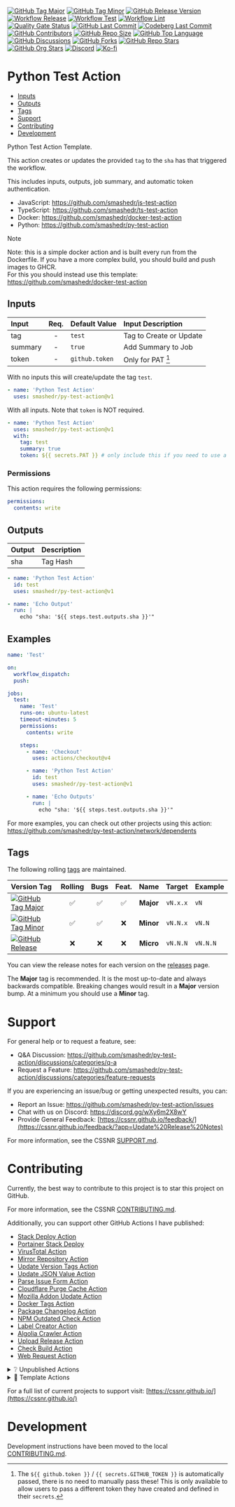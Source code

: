 [![GitHub Tag Major](https://img.shields.io/github/v/tag/smashedr/py-test-action?sort=semver&filter=!v*.*&logo=git&logoColor=white&labelColor=585858&label=%20)](https://github.com/smashedr/py-test-action/tags)
[![GitHub Tag Minor](https://img.shields.io/github/v/tag/smashedr/py-test-action?sort=semver&filter=!v*.*.*&logo=git&logoColor=white&labelColor=585858&label=%20)](https://github.com/smashedr/py-test-action/releases)
[![GitHub Release Version](https://img.shields.io/github/v/release/smashedr/py-test-action?logo=git&logoColor=white&labelColor=585858&label=%20)](https://github.com/smashedr/py-test-action/releases/latest)
[![Workflow Release](https://img.shields.io/github/actions/workflow/status/smashedr/py-test-action/release.yaml?logo=cachet&label=release)](https://github.com/smashedr/py-test-action/actions/workflows/release.yaml)
[![Workflow Test](https://img.shields.io/github/actions/workflow/status/smashedr/py-test-action/test.yaml?logo=cachet&label=test)](https://github.com/smashedr/py-test-action/actions/workflows/test.yaml)
[![Workflow Lint](https://img.shields.io/github/actions/workflow/status/smashedr/py-test-action/lint.yaml?logo=cachet&label=lint)](https://github.com/smashedr/py-test-action/actions/workflows/lint.yaml)
[![Quality Gate Status](https://sonarcloud.io/api/project_badges/measure?project=smashedr_py-test-action&metric=alert_status)](https://sonarcloud.io/summary/new_code?id=smashedr_py-test-action)
[![GitHub Last Commit](https://img.shields.io/github/last-commit/smashedr/py-test-action?logo=github&label=updated)](https://github.com/smashedr/py-test-action/pulse)
[![Codeberg Last Commit](https://img.shields.io/gitea/last-commit/shaner/py-test-action/master?gitea_url=https%3A%2F%2Fcodeberg.org%2F&logo=codeberg&logoColor=white&label=updated)](https://codeberg.org/shaner/py-test-action)
[![GitHub Contributors](https://img.shields.io/github/contributors/smashedr/py-test-action?logo=github)](https://github.com/smashedr/py-test-action/graphs/contributors)
[![GitHub Repo Size](https://img.shields.io/github/repo-size/smashedr/py-test-action?logo=bookstack&logoColor=white&label=repo%20size)](https://github.com/smashedr/py-test-action?tab=readme-ov-file#readme)
[![GitHub Top Language](https://img.shields.io/github/languages/top/smashedr/py-test-action?logo=htmx)](https://github.com/smashedr/py-test-action)
[![GitHub Discussions](https://img.shields.io/github/discussions/smashedr/py-test-action?logo=github)](https://github.com/smashedr/py-test-action/discussions)
[![GitHub Forks](https://img.shields.io/github/forks/smashedr/py-test-action?style=flat&logo=github)](https://github.com/smashedr/py-test-action/forks)
[![GitHub Repo Stars](https://img.shields.io/github/stars/smashedr/py-test-action?style=flat&logo=github)](https://github.com/smashedr/py-test-action/stargazers)
[![GitHub Org Stars](https://img.shields.io/github/stars/cssnr?style=flat&logo=github&label=org%20stars)](https://cssnr.github.io/)
[![Discord](https://img.shields.io/discord/899171661457293343?logo=discord&logoColor=white&label=discord&color=7289da)](https://discord.gg/wXy6m2X8wY)
[![Ko-fi](https://img.shields.io/badge/Ko--fi-72a5f2?logo=kofi&label=support)](https://ko-fi.com/cssnr)

# Python Test Action

- [Inputs](#Inputs)
- [Outputs](#Outputs)
- [Tags](#Tags)
- [Support](#Support)
- [Contributing](#Contributing)
- [Development](#Development)

Python Test Action Template.

This action creates or updates the provided `tag` to the `sha` has that triggered the workflow.

This includes inputs, outputs, job summary, and automatic token authentication.

- JavaScript: https://github.com/smashedr/js-test-action
- TypeScript: https://github.com/smashedr/ts-test-action
- Docker: https://github.com/smashedr/docker-test-action
- Python: https://github.com/smashedr/py-test-action

> [!NOTE]  
> Note: this is a simple docker action and is built every run from the Dockerfile.
> If you have a more complex build, you should build and push images to GHCR.  
> For this you should instead use this template: https://github.com/smashedr/docker-test-action

## Inputs

| Input   | Req. | Default&nbsp;Value | Input&nbsp;Description  |
| :------ | :--: | :----------------- | :---------------------- |
| tag     |  -   | `test`             | Tag to Create or Update |
| summary |  -   | `true`             | Add Summary to Job      |
| token   |  -   | `github.token`     | Only for PAT [^1]       |

With no inputs this will create/update the tag `test`.

```yaml
- name: 'Python Test Action'
  uses: smashedr/py-test-action@v1
```

With all inputs. Note that `token` is NOT required.

```yaml
- name: 'Python Test Action'
  uses: smashedr/py-test-action@v1
  with:
    tag: test
    summary: true
    token: ${{ secrets.PAT }} # only include this if you need to use a PAT
```

### Permissions

This action requires the following permissions:

```yaml
permissions:
  contents: write
```

## Outputs

| Output | Description |
| :----- | :---------- |
| sha    | Tag Hash    |

```yaml
- name: 'Python Test Action'
  id: test
  uses: smashedr/py-test-action@v1

- name: 'Echo Output'
  run: |
    echo "sha: '${{ steps.test.outputs.sha }}'"
```

## Examples

```yaml
name: 'Test'

on:
  workflow_dispatch:
  push:

jobs:
  test:
    name: 'Test'
    runs-on: ubuntu-latest
    timeout-minutes: 5
    permissions:
      contents: write

    steps:
      - name: 'Checkout'
        uses: actions/checkout@v4

      - name: 'Python Test Action'
        id: test
        uses: smashedr/py-test-action@v1

      - name: 'Echo Outputs'
        run: |
          echo "sha: '${{ steps.test.outputs.sha }}'"
```

For more examples, you can check out other projects using this action:  
https://github.com/smashedr/py-test-action/network/dependents

## Tags

The following rolling [tags](https://github.com/smashedr/py-test-action/tags) are maintained.

| Version&nbsp;Tag                                                                                                                                                                                                   | Rolling | Bugs | Feat. |   Name    |  Target  | Example  |
| :----------------------------------------------------------------------------------------------------------------------------------------------------------------------------------------------------------------- | :-----: | :--: | :---: | :-------: | :------: | :------- |
| [![GitHub Tag Major](https://img.shields.io/github/v/tag/smashedr/py-test-action?sort=semver&filter=!v*.*&style=for-the-badge&label=%20&color=44cc10)](https://github.com/smashedr/py-test-action/releases/latest) |   ✅    |  ✅  |  ✅   | **Major** | `vN.x.x` | `vN`     |
| [![GitHub Tag Minor](https://img.shields.io/github/v/tag/smashedr/py-test-action?sort=semver&filter=!v*.*.*&style=for-the-badge&label=%20&color=blue)](https://github.com/smashedr/py-test-action/releases/latest) |   ✅    |  ✅  |  ❌   | **Minor** | `vN.N.x` | `vN.N`   |
| [![GitHub Release](https://img.shields.io/github/v/release/smashedr/py-test-action?style=for-the-badge&label=%20&color=red)](https://github.com/smashedr/py-test-action/releases/latest)                           |   ❌    |  ❌  |  ❌   | **Micro** | `vN.N.N` | `vN.N.N` |

You can view the release notes for each version on the [releases](https://github.com/smashedr/py-test-action/releases) page.

The **Major** tag is recommended. It is the most up-to-date and always backwards compatible.
Breaking changes would result in a **Major** version bump. At a minimum you should use a **Minor** tag.

# Support

For general help or to request a feature, see:

- Q&A Discussion: https://github.com/smashedr/py-test-action/discussions/categories/q-a
- Request a Feature: https://github.com/smashedr/py-test-action/discussions/categories/feature-requests

If you are experiencing an issue/bug or getting unexpected results, you can:

- Report an Issue: https://github.com/smashedr/py-test-action/issues
- Chat with us on Discord: https://discord.gg/wXy6m2X8wY
- Provide General Feedback: [https://cssnr.github.io/feedback/](https://cssnr.github.io/feedback/?app=Update%20Release%20Notes)

For more information, see the CSSNR [SUPPORT.md](https://github.com/cssnr/.github/blob/master/.github/SUPPORT.md#support).

# Contributing

Currently, the best way to contribute to this project is to star this project on GitHub.

For more information, see the CSSNR [CONTRIBUTING.md](https://github.com/cssnr/.github/blob/master/.github/CONTRIBUTING.md#contributing).

Additionally, you can support other GitHub Actions I have published:

- [Stack Deploy Action](https://github.com/cssnr/stack-deploy-action?tab=readme-ov-file#readme)
- [Portainer Stack Deploy](https://github.com/cssnr/portainer-stack-deploy-action?tab=readme-ov-file#readme)
- [VirusTotal Action](https://github.com/cssnr/virustotal-action?tab=readme-ov-file#readme)
- [Mirror Repository Action](https://github.com/cssnr/mirror-repository-action?tab=readme-ov-file#readme)
- [Update Version Tags Action](https://github.com/cssnr/update-version-tags-action?tab=readme-ov-file#readme)
- [Update JSON Value Action](https://github.com/cssnr/update-json-value-action?tab=readme-ov-file#readme)
- [Parse Issue Form Action](https://github.com/cssnr/parse-issue-form-action?tab=readme-ov-file#readme)
- [Cloudflare Purge Cache Action](https://github.com/cssnr/cloudflare-purge-cache-action?tab=readme-ov-file#readme)
- [Mozilla Addon Update Action](https://github.com/cssnr/mozilla-addon-update-action?tab=readme-ov-file#readme)
- [Docker Tags Action](https://github.com/cssnr/docker-tags-action?tab=readme-ov-file#readme)
- [Package Changelog Action](https://github.com/cssnr/package-changelog-action?tab=readme-ov-file#readme)
- [NPM Outdated Check Action](https://github.com/cssnr/npm-outdated-action?tab=readme-ov-file#readme)
- [Label Creator Action](https://github.com/cssnr/label-creator-action?tab=readme-ov-file#readme)
- [Algolia Crawler Action](https://github.com/cssnr/algolia-crawler-action?tab=readme-ov-file#readme)
- [Upload Release Action](https://github.com/cssnr/upload-release-action?tab=readme-ov-file#readme)
- [Check Build Action](https://github.com/cssnr/check-build-action?tab=readme-ov-file#readme)
- [Web Request Action](https://github.com/cssnr/web-request-action?tab=readme-ov-file#readme)

<details><summary>❔ Unpublished Actions</summary>

These actions are not published on the Marketplace, but may be useful.

Generic Actions:

- [cssnr/draft-release-action](https://github.com/cssnr/draft-release-action) - Keep a draft release ready to publish.
- [cssnr/env-json-action](https://github.com/cssnr/env-json-action) - Convert env file to json or vice versa.
- [cssnr/get-commit-action](https://github.com/cssnr/get-commit-action) - Get the current commit with full details.

Specific Actions:

- [cssnr/push-artifacts-action](https://github.com/cssnr/push-artifacts-action) - Sync's artifacts to a remote host.
- [smashedr/update-release-notes-action](https://github.com/smashedr/update-release-notes-action) - Update release notes.

---

</details>

<details><summary>📝 Template Actions</summary>

These are basic action templates that I use for creating new actions.

- [js-test-action](https://github.com/smashedr/js-test-action?tab=readme-ov-file#readme) - JavaScript
- [py-test-action](https://github.com/smashedr/py-test-action?tab=readme-ov-file#readme) - Python
- [ts-test-action](https://github.com/smashedr/ts-test-action?tab=readme-ov-file#readme) - TypeScript
- [docker-test-action](https://github.com/smashedr/docker-test-action?tab=readme-ov-file#readme) - Docker Image

Note: The `docker-test-action` builds, runs and pushes images to [GitHub Container Registry](https://docs.github.com/en/packages/working-with-a-github-packages-registry/working-with-the-container-registry).

---

</details>

For a full list of current projects to support visit: [https://cssnr.github.io/](https://cssnr.github.io/)

# Development

Development instructions have been moved to the local [CONTRIBUTING.md](CONTRIBUTING.md).

[^1]:
    The `${{ github.token }}` / `{{ secrets.GITHUB_TOKEN }}` is automatically passed, there is no need to manually pass these!
    This is only available to allow users to pass a different token they have created and defined in their `secrets`.
